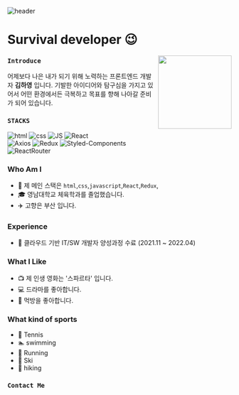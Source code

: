 ![header](https://capsule-render.vercel.app/api?type=waving&color=gradient&text=Hi%20there!%20👋&fontSize=80&height=300)

# Survival developer 😉

<img align='right' src="https://github-readme-stats.vercel.app/api?username=zhzkdls" height="165">

### `Introduce`
어제보다 나은 내가 되기 위해 노력하는 프론트엔드 개발자 **김하영** 입니다. 기발한 아이디어와 탐구심을 가지고 있어서 어떤 환경에서든 극복하고 목표를 향해 나아갈 준비가 되어 있습니다.

### `STACKS`

![html](https://img.shields.io/badge/Html-E34F26?style=flat-square&logo=Html5&logoColor=white)
![css](https://img.shields.io/badge/CSS-1572B6?style=flat-square&logo=CSS3&logoColor=white)
![JS](https://img.shields.io/badge/JavaScript-F7DF1E?style=flat-square&logo=JavaScript&logoColor=black)
![React](https://img.shields.io/badge/React%20-61DAFB?style=flat-square&logo=React&logoColor=black)
</br>
![Axios](https://img.shields.io/badge/Axios%20-red?style=flat-square&logo=Axios&logoColor=black)
![Redux](https://img.shields.io/badge/Redux%20-764ABC?style=flat-square&logo=Redux&logoColor=black)
![Styled-Components](https://img.shields.io/badge/StyledComponents%20-DB7093?style=flat-square&logo=StyledComponents&logoColor=black)
</br>
![ReactRouter](https://img.shields.io/badge/ReactRouter%20-CA4245?style=flat-square&logo=ReactRouter&logoColor=black)

### Who Am I

- 🌱 제 메인 스택은 `html`,`css`,`javascript`,`React`,`Redux`, 
- 🎓 영남대학교 체육학과를 졸업했습니다.
- ✈️ 고향은 부산 입니다.

### Experience

- 🏤 클라우드 기반 IT/SW 개발자 양성과정 수료 (2021.11 ~ 2022.04)

### What I Like

- 📺 제 인생 영화는 '스파르타' 입니다.
- 💻 드라마를 좋아합니다.
- 🍟 먹방을 좋아합니다.

### What kind of sports

- 🎾 Tennis
- 🏊 swimming
- 🏃 Running
- 🎿 Ski
- 🚵 hiking

### `Contact Me`


